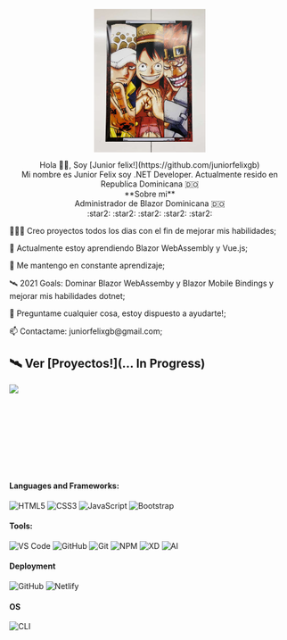 <p align="center" width="300">
   <img align="center" width="200" src="./images/OnePiece.jpeg" />
</p>
<p align="center">
  Hola 👋🏽, Soy [Junior felix!](https://github.com/juniorfelixgb) <br />
  Mi nombre es Junior Felix soy .NET Developer. Actualmente resido en Republica Dominicana 🇩🇴 <br />
  **Sobre mi** <br />
  Administrador de Blazor Dominicana 🇩🇴 <br />
   :star2: :star2: :star2: :star2: :star2:
</p>

<div align="left">
    <p>👨🏽‍💻 Creo proyectos todos los dias con el fin de mejorar mis habilidades;</p>
    <p>🌱 Actualmente estoy aprendiendo Blazor WebAssembly y Vue.js;</p>
    <p>💬 Me mantengo en constante aprendizaje;</p>
    <p>🛰 2021 Goals: Dominar Blazor WebAssemby y Blazor Mobile Bindings y mejorar mis habilidades dotnet;</p>
    <p>💬 Preguntame cualquier cosa, estoy dispuesto a ayudarte!;</p>
    <p>📫 Contactame: juniorfelixgb@gmail.com;</p>
</div>

## 🛰 Ver [Proyectos!](... In Progress)

<img src="https://github-readme-stats.vercel.app/api?username=juniorfelixgb&show_icons=true&theme=radical" align="left"/>

<br />
<br />
<br />
<br />
<br />
<br />
<br />
<br />
<br />

#### Languages and Frameworks:

![HTML5](https://img.shields.io/badge/-HTML5-%23E44D27?style=flat-square&logo=html5&logoColor=ffffff)
![CSS3](https://img.shields.io/badge/-CSS3-%231572B6?style=flat-square&logo=css3)
![JavaScript](https://img.shields.io/badge/-JavaScript-f7df1e?style=flat-square&logo=javascript&logoColor=white)
![Bootstrap](https://img.shields.io/badge/-Bootstrap-563D7C?style=flat-square&logo=bootstrap)

#### Tools:

![VS Code](http://img.shields.io/badge/-VS%20Code-007ACC?style=flat-square&logo=visual-studio-code&logoColor=ffffff)
![GitHub](https://img.shields.io/badge/-GitHub-181717?style=flat-square&logo=github)
![Git](https://img.shields.io/badge/-Git-%23F05032?style=flat-square&logo=git&logoColor=ffffff)
![NPM](https://img.shields.io/badge/-NPM-cb3837?style=flat-square&logo=npm&logoColor=ffffff)
![XD](https://img.shields.io/badge/-Adobe%20XD-470137?style=flat-square&logo=adobe-xd&logoColor=ffffff)
![AI](https://img.shields.io/badge/-Illustrator-330000?style=flat-square&logo=adobe-illustrator&logoColor=ffffff)

#### Deployment

![GitHub](https://img.shields.io/badge/-GitHub%20Pages-181717?style=flat-square&logo=github)
![Netlify](https://img.shields.io/badge/-Netlify-00c0b0?style=flat-square&logo=netlify&logoColor=ffffff)

#### OS

![CLI](http://img.shields.io/badge/-Windows-007ACC?style=flat-square&logo=windows&logoColor=ffffff)
